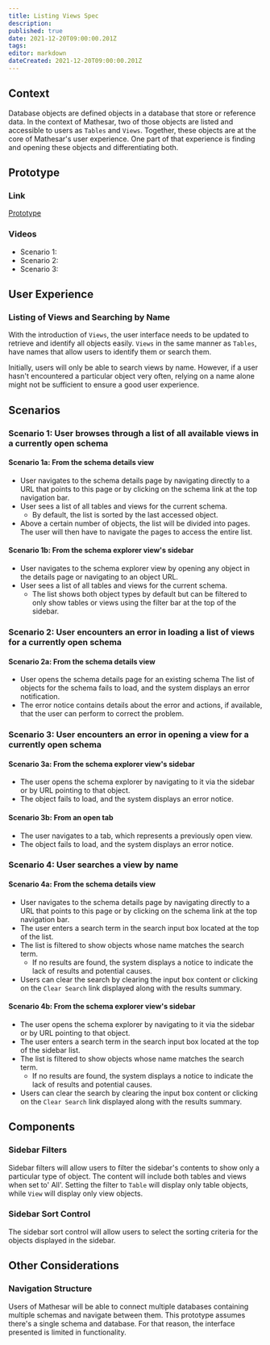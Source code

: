 ```yaml
---
title: Listing Views Spec
description: 
published: true
date: 2021-12-20T09:00:00.201Z
tags: 
editor: markdown
dateCreated: 2021-12-20T09:00:00.201Z
---
```


## Context

Database objects are defined objects in a database that store or reference data. In the context of Mathesar, two of those objects are listed and accessible to users as `Tables` and `Views`. Together, these objects are at the core of Mathesar's user experience. One part of that experience is finding and opening these objects and differentiating both.

## Prototype

### Link

[Prototype](https://mathesar-prototype.netlify.app/)

### Videos

- Scenario 1:
- Scenario 2:
- Scenario 3:

## User Experience

### Listing of Views and Searching by Name

With the introduction of `Views`, the user interface needs to be updated to retrieve and identify all objects easily. `Views` in the same manner as `Tables`, have names that allow users to identify them or search them.

Initially, users will only be able to search views by name. However, if a user hasn't encountered a particular object very often, relying on a name alone might not be sufficient to ensure a good user experience.

## Scenarios

### Scenario 1: User browses through a list of all available views in a currently open schema

#### Scenario 1a: From the schema details view

- User navigates to the schema details page by navigating directly to a URL that points to this page or by clicking on the schema link at the top navigation bar.
- User sees a list of all tables and views for the current schema.
  - By default, the list is sorted by the last accessed object.
- Above a certain number of objects, the list will be divided into pages. The user will then have to navigate the pages to access the entire list.

#### Scenario 1b: From the schema explorer view's sidebar

- User navigates to the schema explorer view by opening any object in the details page or navigating to an object URL.
- User sees a list of all tables and views for the current schema.
  - The list shows both object types by default but can be filtered to only show tables or views using the filter bar at the top of the sidebar.

### Scenario 2: User encounters an error in loading a list of views for a currently open schema

#### Scenario 2a: From the schema details view

- User opens the schema details page for an existing schema
The list of objects for the schema fails to load, and the system displays an error notification.
- The error notice contains details about the error and actions, if available, that the user can perform to correct the problem.

### Scenario 3: User encounters an error in opening a view for a currently open schema

#### Scenario 3a: From the schema explorer view's sidebar

- The user opens the schema explorer by navigating to it via the sidebar or by URL pointing to that object.
- The object fails to load, and the system displays an error notice.

#### Scenario 3b: From an open tab

- The user navigates to a tab, which represents a previously open view.
- The object fails to load, and the system displays an error notice.

### Scenario 4: User searches a view by name

#### Scenario 4a: From the schema details view

- User navigates to the schema details page by navigating directly to a URL that points to this page or by clicking on the schema link at the top navigation bar.
- The user enters a search term in the search input box located at the top of the list.
- The list is filtered to show objects whose name matches the search term.
  - If no results are found, the system displays a notice to indicate the lack of results and potential causes.
- Users can clear the search by clearing the input box content or clicking on the `Clear Search` link displayed along with the results summary.

#### Scenario 4b: From the schema explorer view's sidebar

- The user opens the schema explorer by navigating to it via the sidebar or by URL pointing to that object.
- The user enters a search term in the search input box located at the top of the sidebar list.
- The list is filtered to show objects whose name matches the search term.
  - If no results are found, the system displays a notice to indicate the lack of results and potential causes.
- Users can clear the search by clearing the input box content or clicking on the `Clear Search` link displayed along with the results summary.

## Components

### Sidebar Filters

Sidebar filters will allow users to filter the sidebar's contents to show only a particular type of object. The content will include both tables and views when set to' All'. Setting the filter to `Table` will display only table objects, while `View` will display only view objects.

### Sidebar Sort Control

The sidebar sort control will allow users to select the sorting criteria for the objects displayed in the sidebar.

## Other Considerations

### Navigation Structure

Users of Mathesar will be able to connect multiple databases containing multiple schemas and navigate between them. This prototype assumes there's a single schema and database. For that reason, the interface presented is limited in functionality.

